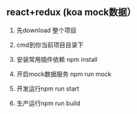## react+redux (koa mock数据）
   1. 先download 整个项目
    
   2. cmd到你当前项目目录下
    
   3. 安装常用插件依赖 npm install 
   
   4. 开启mock数据服务 npm run mock
   
   5. 开发运行npm run start
   
   6. 生产运行npm run build